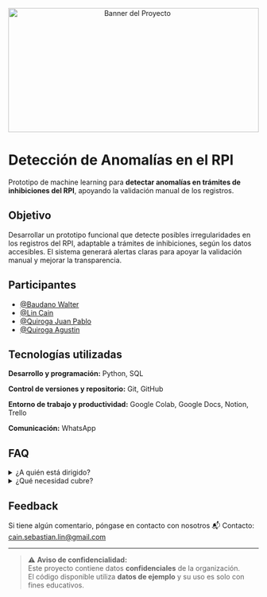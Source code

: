 <p align="center">
  <img src="https://lh3.googleusercontent.com/proxy/sdiuSV3YQdI3m1oOjjpGaqoE33ShTtn7Ba2MrkComBn9-wQ_L2osGSLbvL2fbKPye2_eAaHralh9NbjpwHBV_Me9NbRceNu8MbAQY76YzpYV6FxNQQGVT54sYxawlmgqaLXw" alt="Banner del Proyecto" width="100%" style="max-height:250px; max-width:600px;">
</p>


# Detección de Anomalías en el RPI

Prototipo de machine learning para **detectar anomalías en trámites de inhibiciones del RPI**, apoyando la validación manual de los registros.

## Objetivo
Desarrollar un prototipo funcional que detecte posibles irregularidades en los registros del RPI, adaptable a trámites de inhibiciones, según los datos accesibles. El sistema generará alertas claras para apoyar la validación manual y mejorar la transparencia.

## Participantes

- [@Baudano Walter](https://github.com/Chuni3)
- [@Lin Cain](https://github.com/DarkLin02)
- [@Quiroga Juan Pablo](https://github.com/Nickrosfire)
- [@Quiroga Agustin](https://github.com/guccho6w9)

## Tecnologías utilizadas

**Desarrollo y programación:** Python, SQL

**Control de versiones y repositorio:** Git, GitHub

**Entorno de trabajo y productividad:** Google Colab, Google Docs, Notion, Trello

**Comunicación:** WhatsApp

## FAQ

<details>
  <summary>¿A quién está dirigido?</summary>
  Este proyecto está dirigido al área de **Inhibiciones** del Registro de la Propiedad Inmueble de la provincia de Santiago del Estero.
</details>
<details>
    <summary>¿Qué necesidad cubre?</summary>
  La solución está diseñada para **asistir a los empleados** en la carga y levantamiento de inhibiciones.  
Cuando se sube una inhibición a la base de datos, el modelo analiza los datos e identifica posibles **anomalías**, por ejemplo:  
- Un **CUIL** que no coincida con el **DNI**.  
- Una **carátula** que no esté asociada a ninguna causa.  

Si se detecta alguna anomalía, el sistema genera una **alerta** para que el usuario decida si continuar con la carga o corregir el error, evitando inconsistencias en la base de datos.
</details>

## Feedback

Si tiene algún comentario, póngase en contacto con nosotros
📬 Contacto: [cain.sebastian.lin@gmail.com](mailto:cain.sebastian.lin@gmail.com)

---

> ⚠️ **Aviso de confidencialidad:**  
> Este proyecto contiene datos **confidenciales** de la organización.  
> El código disponible utiliza **datos de ejemplo** y su uso es solo con fines educativos.
